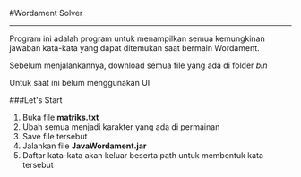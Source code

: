 #Wordament Solver

---
Program ini adalah program untuk menampilkan semua kemungkinan jawaban kata-kata yang dapat ditemukan saat bermain Wordament.

Sebelum menjalankannya, download semua file yang ada di folder _bin_

Untuk saat ini belum menggunakan UI

###Let's Start
1. Buka file **matriks.txt** 
2. Ubah semua menjadi karakter yang ada di permainan
3. Save file tersebut
4. Jalankan file **JavaWordament.jar**
5. Daftar kata-kata akan keluar beserta path untuk membentuk kata tersebut
